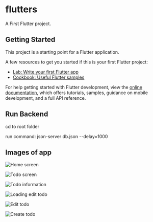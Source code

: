 # flutters

A First Flutter project.

## Getting Started

This project is a starting point for a Flutter application.

A few resources to get you started if this is your first Flutter project:

- [Lab: Write your first Flutter app](https://docs.flutter.dev/get-started/codelab)
- [Cookbook: Useful Flutter samples](https://docs.flutter.dev/cookbook)

For help getting started with Flutter development, view the
[online documentation](https://docs.flutter.dev/), which offers tutorials,
samples, guidance on mobile development, and a full API reference.


## Run Backend

cd to root folder

run command: json-server db.json --delay=1000

## Images of app

![Home screen](/docs/home_screen.png "Home screen")

![Todo screen](/docs/todo_screen.png "Todo screen")

![Todo information](/docs/todo_information.png "Todo information")

![Loading edit todo](/docs/loading_edit_todo.png "Loading edit todo")

![Edit todo](/docs/edit_todo.png "Edit todo")

![Create todo](/docs/create_todo.png "Create todo")
